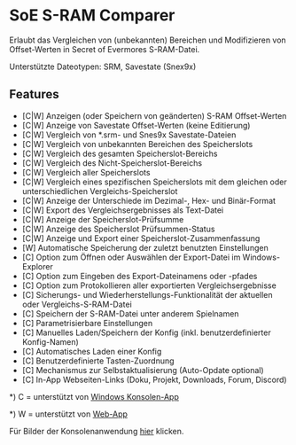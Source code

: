 ﻿# SoE S-RAM Comparer
Erlaubt das Vergleichen von (unbekannten) Bereichen und Modifizieren von Offset-Werten in Secret of Evermores S-RAM-Datei.

Unterstützte Dateotypen: SRM, Savestate (Snex9x)

## Features
* [C|W] Anzeigen (oder Speichern von geänderten) S-RAM Offset-Werten
* [C|W] Anzeige von Savestate Offset-Werten (keine Editierung)
* [C|W] Vergleich von *.srm- und Snes9x Savestate-Dateien
* [C|W] Vergleich von unbekannten Bereichen des Speicherslots
* [C|W] Vergleich des gesamten Speicherslot-Bereichs
* [C|W] Vergleich des Nicht-Speicherslot-Bereichs
* [C|W] Vergleich aller Speicherslots
* [C|W] Vergleich eines spezifischen Speicherslots mit dem gleichen oder unterschiedlichen Vergleichs-Speicherslot
* [C|W] Anzeige der Unterschiede im Dezimal-, Hex- und Binär-Format
* [C|W] Export des Vergleichsergebnisses als Text-Datei
* [C|W] Anzeige der Speicherslot-Prüfsumme
* [C|W] Anzeige des Speicherslot Prüfsummen-Status
* [C|W] Anzeige und Export einer Speicherslot-Zusammenfassung
* [W] Automatische Speicherung der zuletzt benutzten Einstellungen
* [C] Option zum Öffnen oder Auswählen der Export-Datei im Windows-Explorer
* [C] Option zum Eingeben des Export-Dateinamens oder -pfades
* [C] Option zum Protokollieren aller exportierten Vergleichsergebnisse
* [C] Sicherungs- und Wiederherstellungs-Funktionalität der aktuellen oder Vergleichs-S-RAM-Datei
* [C] Speichern der S-RAM-Datei unter anderem Spielnamen
* [C] Parametrisierbare Einstellungen
* [C] Manuelles Laden/Speichern der Konfig (inkl. benutzerdefinierter Konfig-Namen)
* [C] Automatisches Laden einer Konfig
* [C] Benutzerdefinierte Tasten-Zuordnung
* [C] Mechanismus zur Selbstaktualisierung (Auto-Opdate optional)
* [C] In-App Webseiten-Links (Doku, Projekt, Downloads, Forum, Discord)

*) C = unterstützt von <a href=console-app>Windows Konsolen-App</a>

*) W = unterstützt von <a href=comparison>Web-App</a>

Für Bilder der Konsolenanwendung <a href=imagery>hier</a> klicken.